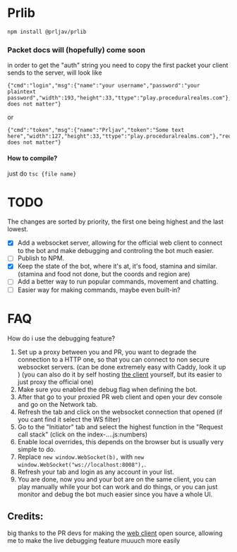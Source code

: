 # Prlib
```bash
npm install @prljav/prlib
```
### Packet docs will (hopefully) come soon

in order to get the "auth" string you need to copy the first packet your client sends to the server, will look like

```
{"cmd":"login","msg":{"name":"your username","password":"your plaintext password","width":193,"height":33,"ttype":"play.proceduralrealms.com"},"reqId":"this does not matter"}
```

or

```
{"cmd":"token","msg":{"name":"Prljav","token":"Some text here","width":127,"height":33,"ttype":"play.proceduralrealms.com"},"reqId":"this does not matter"}
```

#### How to compile?

just do `tsc {file name}`

# TODO

The changes are sorted by priority, the first one being highest and the last lowest.

- [x] Add a websocket server, allowing for the official web client to connect to the bot and make debugging and controling the bot much easier.
- [ ] Publish to NPM.
- [x] Keep the state of the bot, where it's at, it's food, stamina and similar. (stamina and food not done, but the coords and region are)
- [ ] Add a better way to run popular commands, movement and chatting.
- [ ] Easier way for making commands, maybe even built-in?

# FAQ
How do i use the debugging feature?
1. Set up a proxy between you and PR, you want to degrade the connection to a HTTP one, so that you can connect to non secure websocket servers. (can be done extremely easy with Caddy, look it up ) (you can also do it by self hosting [the client](https://github.com/dinchak/procrealms-web-client/) yourself, but its easier to just proxy the official one)
2. Make sure you enabled the debug flag when defining the bot.
3. After that go to your proxied PR web client and open your dev console and go on the Network tab.
4. Refresh the tab and click on the websocket connection that opened (if you cant find it select the WS filter)
5. Go to the "Initiator" tab and select the highest function in the "Request call stack" (click on the index-....js:numbers)
6. Enable local overrides, this depends on the browser but is usually very simple to do.
7. Replace `new window.WebSocket(b),` with `new window.WebSocket("ws://localhost:8008"),`.
8. Refresh your tab and login as any account in your list.
9. You are done, now you and your bot are on the same client, you can play manually while your bot can work and do things, or you can just monitor and debug the bot much easier since you have a whole UI.
## Credits:
big thanks to the PR devs for making the [web client](https://github.com/dinchak/procrealms-web-client/) open source, allowing me to make the live debugging feature muuuch more easily